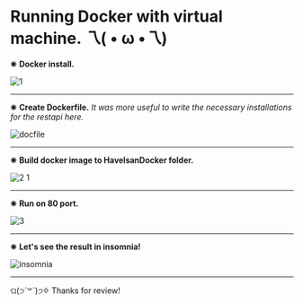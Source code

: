 # Running Docker with virtual machine. 乁( • ω •乁) 

✺ **Docker install.**

![1](https://user-images.githubusercontent.com/61381896/209581495-f2c8a4fa-36ca-449c-9dbb-6d8447531872.png)

-------------------------------------------------------------------------------------------------------------------------------------------------------------------------

✺ **Create Dockerfile.**  *It was more useful to write the necessary installations for the restapi here.*

![docfile](https://user-images.githubusercontent.com/61381896/209581738-4737906c-74c6-483a-8f65-fd495567f1c0.png)

-----------------------------------------------------------------------------------------------------------------------------------------------------------------------

✺ **Build docker image to HavelsanDocker folder.**

![2 1](https://user-images.githubusercontent.com/61381896/209582400-7fe7e02c-13a1-47cf-91df-0f53fcb220f2.png)

-----------------------------------------------------------------------------------------------------------------------------------------------------------------------

✺ **Run on 80 port.**

![3](https://user-images.githubusercontent.com/61381896/209582983-12b95804-8e7d-4219-80b3-e980b1ae343a.png)

-----------------------------------------------------------------------------------------------------------------------------------------------------------------------

✺ **Let's see the result in insomnia!**

![insomnia](https://user-images.githubusercontent.com/61381896/209583056-4d0c30ae-8e68-4d22-b9ae-f3bc7b5e663f.png)


-----------------------------------------------------------------------------------------------------------------------------------------------------------------------


ଘ(੭ˊ꒳​ˋ)੭✧ Thanks for review! 

